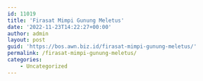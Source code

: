 ```yaml
---
id: 11019
title: 'Firasat Mimpi Gunung Meletus'
date: '2022-11-23T14:22:27+00:00'
author: admin
layout: post
guid: 'https://bos.awn.biz.id/firasat-mimpi-gunung-meletus/'
permalink: /firasat-mimpi-gunung-meletus/
categories:
    - Uncategorized
---
```


